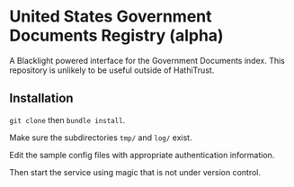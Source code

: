 # United States Government Documents Registry (alpha)

A Blacklight powered interface for the Government Documents index. This repository is unlikely to be useful outside of HathiTrust. 

## Installation

`git clone` then `bundle install`.

Make sure the subdirectories `tmp/` and `log/` exist.

Edit the sample config files with appropriate authentication information. 

Then start the service using magic that is not under version control.
